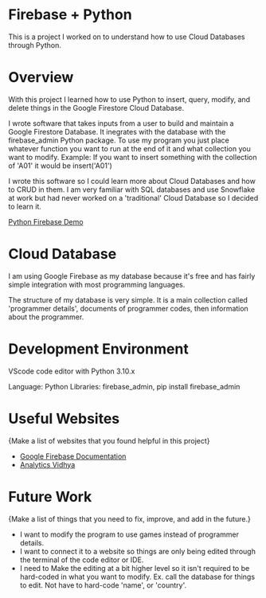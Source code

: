 # Firebase + Python
This is a project I worked on to understand how to use Cloud Databases through Python.

# Overview

With this project I learned how to use Python to insert, query, modify, and delete things in the Google Firestore Cloud Database. 

I wrote software that takes inputs from a user to build and maintain a Google Firestore Database. It inegrates with the database with the firebase_admin Python package. To use my program you just place whatever function you want to run at the end of it and what collection you want to modify.
Example: If you want to insert something with the collection of 'A01' it would be insert('A01')

I wrote this software so I could learn more about Cloud Databases and how to CRUD in them. I am very familiar with SQL databases and use Snowflake at work but had never worked on a 'traditional' Cloud Database so I decided to learn it.

[Python Firebase Demo](https://youtu.be/4jLoNMC-tiY)

# Cloud Database

I am using Google Firebase as my database because it's free and has fairly simple integration with most programming languages.

The structure of my database is very simple. It is a main collection called 'programmer details', documents of programmer codes, then information about the programmer. 

# Development Environment

VScode code editor with Python 3.10.x 

Language: Python
Libraries: firebase_admin, pip install firebase_admin

# Useful Websites

{Make a list of websites that you found helpful in this project}
* [Google Firebase Documentation](https://firebase.google.com/docs/reference/admin/python)
* [Analytics Vidhya](https://www.analyticsvidhya.com/blog/2022/07/introduction-to-google-firebase-firestore-using-python/?)

# Future Work

{Make a list of things that you need to fix, improve, and add in the future.}
* I want to modify the program to use games instead of programmer details.
* I want to connect it to a website so things are only being edited through the terminal of the code editor or IDE.
* I need to Make the editing at a bit higher level so it isn't required to be hard-coded in what you want to modify. Ex. call the database for things to edit. Not have to hard-code 'name', or 'country'.
